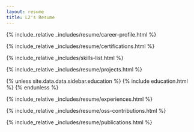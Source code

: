 ```yaml
---
layout: resume
title: L2's Resume
---
```



{% include_relative _includes/resume/career-profile.html %}

{% include_relative _includes/resume/certifications.html %}

{% include_relative _includes/skills-list.html %}

{% include_relative _includes/resume/projects.html %}

{% unless site.data.data.sidebar.education %}
  {% include education.html %}
{% endunless %}

{% include_relative _includes/resume/experiences.html %}

{% include_relative _includes/resume/oss-contributions.html %}

{% include_relative _includes/resume/publications.html %}
